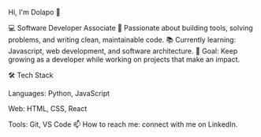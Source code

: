 Hi, I'm Dolapo 👋

💻 Software Developer Associate
🚀 Passionate about building tools, solving problems, and writing clean, maintainable code.
📚 Currently learning: Javascript, web development, and software architecture.
🎯 Goal: Keep growing as a developer while working on projects that make an impact.

🛠 Tech Stack

Languages: Python, JavaScript

Web: HTML, CSS, React

Tools: Git, VS Code
 📫 How to reach me:  connect with me on LinkedIn.

